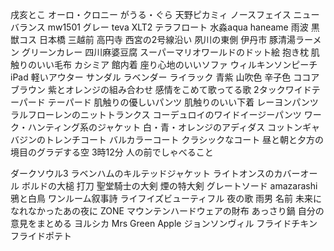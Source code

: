 戌亥とこ
オーロ・クロニー
がうる・ぐら
天野ピカミィ
ノースフェイス
ニューバランス
  mw1501 グレー
teva
  XLT2
  テラフロート
水淼aqua
haneame 雨波
黒獣コス
日本橋
三越前
高円寺
西宮の2号線沿い
夙川の東側
伊丹市
豚清湯ラーメン
グリーンカレー
四川麻婆豆腐
スーパーマリオワールドのドット絵
抱き枕
肌触りのいい毛布
カシミア
館内着
座り心地のいいソファ
ウィルキンソンピーチ
iPad
軽いアウター
サンダル
ラベンダー
ライラック
青紫
山吹色
辛子色
ココアブラウン
紫とオレンジの組み合わせ
感情をこめて歌ってる歌
2タックワイドテーパード
テーパード
肌触りの優しいパンツ
肌触りのいい下着
レーヨンパンツ
ラルフローレンのニットトランクス
コーデュロイのワイドイージーパンツ
ワーク・ハンティング系のジャケット
白・青・オレンジのアディダス
コットンギャバジンのトレンチコート
バルカラーコート
クラシックなコート
昼と朝と夕方の境目のグラデする空
3時12分
人の前でしゃべること











ダークソウル3
ラベンハムのキルテッドジャケット
ライトオンスのカバーオール
ボルドの大槌
  打刀
  聖堂騎士の大剣
  煙の特大剣
  グレートソード
amazarashi
  鴉と白鳥
  ワンルーム叙事詩
  ライフイズビューティフル
  夜の歌
  雨男
  名前
  未来になれなかったあの夜に
ZONE
マウンテンハードウェアの財布
あっさり鍋
自分の意見をまとめる
ヨルシカ
Mrs Green Apple
ジョンソンヴィル
フライドチキン
フライドポテト